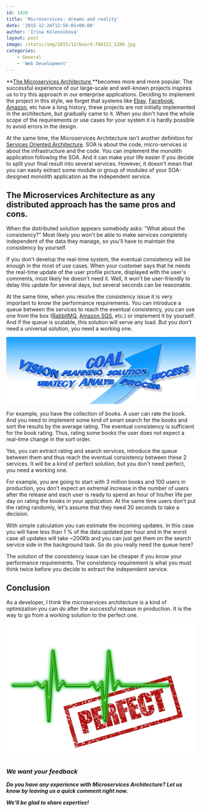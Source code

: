 ```yaml
---
id: 1428
title: 'Microservices: dreams and reality'
date: '2015-12-24T12:56:05+08:00'
author: 'Irina Kolesnikova'
layout: post
image: /static/img/2015/12/board-780321_1280.jpg
categories:
    - General
    - 'Web Development'
---
```


**[The Microservices Architecture ](https://en.wikipedia.org/wiki/Microservices)**becomes more and more popular. The successful experience of our large-scale and well-known projects inspires us to try this approach in our enterprise applications. Deciding to implement the project in this style, we forget that systems like [Ebay](https://en.wikipedia.org/wiki/EBay), [Facebook](https://www.facebook.com/?stype=lo&jlou=AfdbbFYtg7TS6yNYS_xjvkZCy_D3XIVrw4kVnA3c9asKbdCqap1YXeXCFyphAfAY2H-owwiCRKtA6Y_C4qg4a0jvIyRFLVxM9c_ZHh8hTKCNsw&smuh=4136&lh=Ac8v0ARcUr5yqhNh), [Amazon](https://en.wikipedia.org/wiki/Amazon.com), etc have a long history, these projects are not initially implemented in the architecture, but gradually came to it.
When you don't have the whole scope of the requirements or use cases for your system it is hardly possible to avoid errors in the design.

At the same time, the Microservices Architecture isn't another definition for [Services Oriented Architecture](https://en.wikipedia.org/wiki/Service-oriented_architecture). SOA is about the code, micro-services is about the infrastructure and the code. You can implement the monolith application following the SOA. And it can make your life easier if you decide to split your final result into several services. However, it doesn't mean that you can easily extract some module or group of modules of your SOA-designed monolith application as the independent service.

## The Microservices Architecture as any distributed approach has the same pros and cons.

When the distributed solution appears somebody asks: "What about the consistency?"
Most likely you won't be able to make services completely independent of the data they manage, so you'll have to maintain the consistency by yourself.

If you don't develop the real-time system, the eventual consistency will be enough in the most of use cases. When your customer says that he needs the real-time update of the user profile picture, displayed with the user's comments, most likely he doesn't need it.
Well, it won't be user-friendly to delay this update for several days, but several seconds can be reasonable.

At the same time, when you resolve the consistency issue it is very important to know the performance requirements. You can introduce a queue between the services to reach the eventual consistency, you can use one from the box ([RabbitMQ](https://en.wikipedia.org/wiki/RabbitMQ), [Amazon SQS](http://aws.amazon.com/ru/sqs/), etc.) or implement it by yourself. And if the queue is scalable, this solution will serve any load. But you don't need a universal solution, you need a working one.

[![banner-1018104_1280](/static/img/2015/12/banner-1018104_1280.jpg)](/static/img/2015/12/banner-1018104_1280.jpg)

For example, you have the collection of books. A user can rate the book. And you need to implement some kind of smart search for the books and sort the results by the average rating. The eventual consistency is sufficient for the book rating.
Thus, rating some books the user does not expect a real-time change in the sort order.

Yes, you can extract rating and search services, introduce the queue between them and thus reach the eventual consistency between these 2 services. It will be a kind of perfect solution, but you don't need perfect, you need a working one.

For example, you are going to start with 3 million books and 100 users in production, you don't expect an extremal increase in the number of users after the release and each user is ready to spend an hour of his/her life per day on rating the books in your application. At the same time users don't put the rating randomly, let's assume that they need 30 seconds to take a decision.

With simple calculation you can estimate the incoming updates. In this case you will have less than 1 % of the data updated per hour and in the worst case all updates will take ~200Kb and you can just get them on the search service side in the background task. So do you really need the queue here?

The solution of the consistency issue can be cheaper if you know your performance requirements. The consistency requirement is what you must think twice before you decide to extract the independent service.

## Conclusion

As a developer, I think the microservices architecture is a kind of optimization you can do after the successful release in production. It is the way to go from a working solution to the perfect one.

[![heart-rate-459226_1280](/static/img/2015/12/heart-rate-459226_1280.jpg)](/static/img/2015/12/heart-rate-459226_1280.jpg)

### ***We want your feedback***

***Do you have any experience with Microservices Architecture? Let us know by leaving us a quick comment right now.***

***We'll be glad to share expertise!***